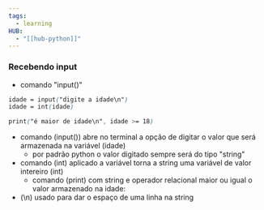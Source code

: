 ```yaml
---
tags:
  - learning
HUB:
  - "[[hub-python]]"
---
```


### Recebendo input

- comando "input()"
```css
idade = input("digite a idade\n")
idade = int(idade)

print("é maior de idade\n", idade >= 18)
```
- comando (input()) abre no terminal a opção de digitar o valor que será armazenada na variável (idade)
	- por padrão python o valor digitado sempre será do tipo "string"
- comando (int) aplicado a variável torna a string uma variável de valor intereiro (int)
	- comando (print) com string e operador relacional maior ou igual o valor armazenado na idade:
- (\n) usado para dar o espaço de uma linha na string 
